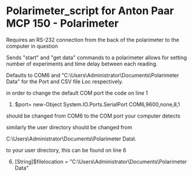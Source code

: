 # Polarimeter_script for Anton Paar MCP 150 - Polarimeter

Requires an RS-232 connection from the back of the polarimeter to the computer in question

Sends "start" and "get data" commands to a polarimeter allows for setting number of experiments and time delay
between each reading. 

Defaults to COM6 and "C:\Users\Administrator\Documents\Polarimeter Data\" for the Port and CSV file Loc
respectively.

in order to change the default COM port the code on line 1 
1. $port= new-Object System.IO.Ports.SerialPort COM6,9600,none,8,1

should be changed from COM6 to the COM port your computer detects

similarly the user directory should be changed from 

C:\Users\Administrator\Documents\Polarimeter Data\

to your user directory, this can be found on line 6

6. [String]$filelocation = "C:\Users\Administrator\Documents\Polarimeter Data\"

